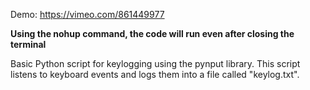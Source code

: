 Demo: https://vimeo.com/861449977

**Using the nohup command, the code will run even after closing the terminal**

Basic Python script for keylogging using the pynput library. This script listens to keyboard events and logs them into a file called "keylog.txt".

